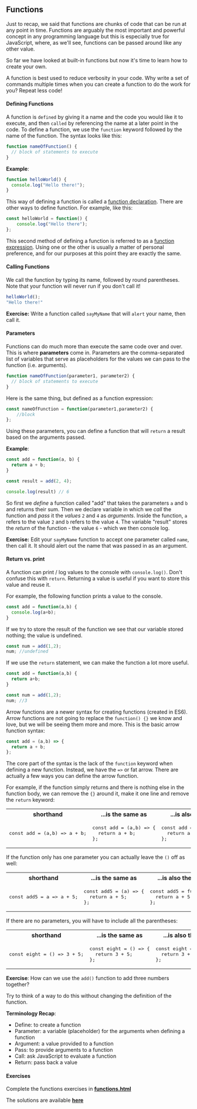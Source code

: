 ## Functions

Just to recap, we said that functions are chunks of code that can be run at any point in time. Functions are arguably the most important and powerful concept in any programming language but this is especially true for JavaScript, where, as we'll see, functions can be passed around like any other value.

So far we have looked at built-in functions but now it's time to learn how to create your own. 

A function is best used to reduce verbosity in your code. Why write a set of commands multiple times when you can create a function to do the work for you? Repeat less code!

#### Defining Functions

A function is `defined` by giving it a name and the code you would like it to execute, and then `called` by referencing the name at a later point in the code. To define a function, we use the `function` keyword followed by the name of the function. The syntax looks like this:

```js
function nameOfFunction() {
  // block of statements to execute
}
```

**Example**:

```js
function helloWorld() {
  console.log("Hello there!");
}
```
This way of defining a function is called a [function declaration](https://developer.mozilla.org/en-US/docs/Web/JavaScript/Reference/Statements/function). There are other ways to define function. For example, like this:

```js
const helloWorld = function() {
	console.log("Hello there");
};
```
This second method of defining a function is referred to as a [function expression](https://developer.mozilla.org/en-US/docs/Web/JavaScript/Reference/Operators/function). Using one or the other is usually a matter of personal preference, and for our purposes at this point they are exactly the same. 

#### Calling Functions
We call the function by typing its name, followed by round parentheses. Note that your function will never run if you don't call it!

```js
helloWorld();
"Hello there!"
```

**Exercise:** Write a function called `sayMyName` that will `alert` your name, then call it.

#### Parameters

Functions can do much more than execute the same code over and over. This is where **parameters** come in. Parameters are the comma-separated list of variables that serve as placeholders for the values we can pass to the function (i.e. arguments).

```js
function nameOfFunction(parameter1, parameter2) {
  // block of statements to execute
}
```
Here is the same thing, but defined as a function expression:
```js
const nameOfFunction = function(parameter1,parameter2) {
	//block
};
```

Using these parameters, you can define a function that will `return` a result based on the arguments passed.

**Example**:

```js
const add = function(a, b) {
  return a + b;
}

const result = add(2, 4);

console.log(result) // 6
```

So first we *define* a function called "add" that takes the parameters `a` and `b` and returns their sum. Then we declare variable in which we *call* the function and *pass* it the *values* `2` and `4` as *arguments*. Inside the function, `a` refers to the value `2` and `b` refers to the value `4`. The variable "result" stores the *return* of the function - the value `6` - which we then console log.

**Exercise:** Edit your `sayMyName` function to accept one parameter called `name`, then call it. It should alert out the name that was passed in as an argument. 

#### Return vs. print

A function can print / log values to the console with `console.log()`. Don't confuse this with `return`. Returning a value is useful if you want to store this value and reuse it.

For example, the following function prints a value to the console.

```js
const add = function(a,b) {
  console.log(a+b);
}
```

If we try to store the result of the function we see that our variable stored nothing; the value is undefined.

```js
const num = add(1,2);
num; //undefined
```

If we use the `return` statement, we can make the function a lot more useful.

```js
const add = function(a,b) {
  return a+b;
}
```

```js
const num = add(1,2);
num; //3
```

Arrow functions are a newer syntax for creating functions (created in ES6). Arrow functions are not going to replace the `function() {}` we know and love, but we will be seeing them more and more. This is the basic arrow function syntax:

```js
const add = (a,b) => {
  return a + b;
};
```

The core part of the syntax is the lack of the `function` keyword when defining a new function. Instead, we have the `=>` or fat arrow. There are actually a few ways you can define the arrow function.

For example, if the function simply returns and there is nothing else in the function body, we can remove the `{}` around it, make it one line and remove the `return` keyword:

<table>
<tr>
  <th>shorthand</th>
  <th>...is the same as</th>
  <th>...is also the same as</th>
</tr>
<tr>
<td>
<pre lang="js">
const add = (a,b) => a + b;
</pre>
</td>
<td>
<pre lang="js">
const add = (a,b) => {
  return a + b;
};
</pre>
</td>
<td>
<pre lang="js">
const add = function(a,b) {
  return a + b;
};
</pre>
</td>
</tr>
</table>

If the function only has one parameter you can actually leave the `()` off  as well:

<table>
<tr>
  <th>shorthand</th>
  <th>...is the same as</th>
  <th>...is also the same as</th>
</tr>
<tr>
<td>
<pre lang="js">
const add5 = a => a + 5;
</pre>
</td>
<td>
<pre lang="js">
const add5 = (a) => {
  return a + 5;
};
</pre>
</td>
<td>
<pre lang="js">
const add5 = function(a) {
  return a + 5;
};
</pre>
</td>
</tr>
</table>

If there are no parameters, you will have to include all the parentheses:

<table>
<tr>
  <th>shorthand</th>
  <th>...is the same as</th>
  <th>...is also the same as</th>
</tr>
<tr>
<td>
<pre lang="js">
const eight = () => 3 + 5;
</pre>
</td>
<td>
<pre lang="js">
const eight = () => {
  return 3 + 5;
};
</pre>
</td>
<td>
<pre lang="js">
const eight = function() {
  return 3 + 5;
};
</pre>
</td>
</tr>
</table>

**Exercise**: How can we use the `add()` function to add three numbers together?

Try to think of a way to do this without changing the definition of the function.

**Terminology Recap**:

- Define: to create a function
- Parameter: a variable (placeholder) for the arguments when defining a function
- Argument: a value provided to a function
- Pass: to provide arguments to a function
- Call: ask JavaScript to evaluate a function
- Return: pass back a value

#### Exercises
Complete the functions exercises in <a href="https://hychalknotes.s3.amazonaws.com/functions.html" class="exercise" download>**functions.html**</a>

The solutions are available <a href="https://hychalknotes.s3.amazonaws.com/functions-ANSWER.html" class="exercise" download>**here**</a>
